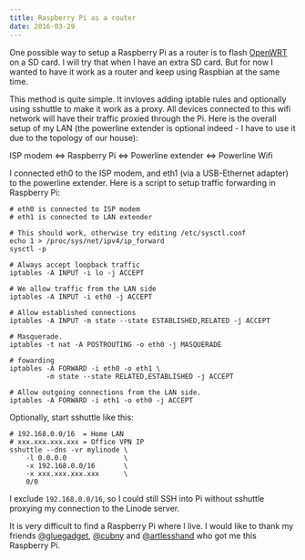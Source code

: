 ```yaml
---
title: Raspberry Pi as a router
date: 2016-03-29
---
```


One possible way to setup a Raspberry Pi as a router is to flash [OpenWRT](https://wiki.openwrt.org/toh/raspberry_pi_foundation/raspberry_pi) on a SD card.
I will try that when I have an extra SD card.
But for now I wanted to have it work as a router and keep using Raspbian at the same time.

This method is quite simple. It invloves adding iptable rules and optionally using sshuttle to make it work as a proxy.
All devices connected to this wifi network will have their traffic proxied through the Pi.
Here is the overall setup of my LAN
(the powerline extender is optional indeed - I have to use it due to the topology of our house):

ISP modem &hArr; Raspberry Pi &hArr; Powerline extender &hArr; Powerline Wifi

I connected eth0 to the ISP modem, and eth1 (via a USB-Ethernet adapter) to the powerline extender.
Here is a script to setup traffic forwarding in Raspberry Pi:


    # eth0 is connected to ISP modem
    # eth1 is connected to LAN extender
    
    # This should work, otherwise try editing /etc/sysctl.conf
    echo 1 > /proc/sys/net/ipv4/ip_forward
    sysctl -p
    
    # Always accept loopback traffic
    iptables -A INPUT -i lo -j ACCEPT
    
    # We allow traffic from the LAN side
    iptables -A INPUT -i eth0 -j ACCEPT
    
    # Allow established connections
    iptables -A INPUT -m state --state ESTABLISHED,RELATED -j ACCEPT
    
    # Masquerade.
    iptables -t nat -A POSTROUTING -o eth0 -j MASQUERADE
    
    # fowarding
    iptables -A FORWARD -i eth0 -o eth1 \
             -m state --state RELATED,ESTABLISHED -j ACCEPT
    
    # Allow outgoing connections from the LAN side.
    iptables -A FORWARD -i eth1 -o eth0 -j ACCEPT


Optionally, start sshuttle like this:


    # 192.168.0.0/16  = Home LAN
    # xxx.xxx.xxx.xxx = Office VPN IP
    sshuttle --dns -vr mylinode \
        -l 0.0.0.0              \
        -x 192.168.0.0/16       \
        -x xxx.xxx.xxx.xxx      \
        0/0


I exclude `192.168.0.0/16`, so I could still SSH into Pi without sshuttle proxying my connection to the Linode server.

It is very difficult to find a Raspberry Pi where I live.
I would like to thank my friends
[@gluegadget](https://twitter.com/gluegadget),
[@cubny](https://twitter.com/cubny) and
[@artlesshand](https://twitter.com/artlesshand)
who got me this Raspberry Pi.

